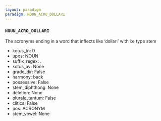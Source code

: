 ```yaml
---
layout: paradigm
paradigm: NOUN_ACRO_DOLLARI
---
```

### ` NOUN_ACRO_DOLLARI `

The acronyms ending in a word that inflects like ‘dollari’ with i:e type stem
* kotus_tn: 0
* upos: NOUN
* suffix_regex: .
* kotus_av: None
* grade_dir: False
* harmony: back
* possessive: False
* stem_diphthong: None
* deletion: None
* plurale_tantum: False
* clitics: False
* pos: ACRONYM
* stem_vowel: None

